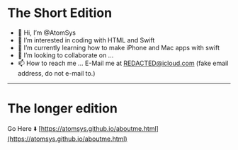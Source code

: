 # The Short Edition
- 👋 Hi, I’m @AtomSys
- 👀 I’m interested in coding with HTML and Swift
- 🌱 I’m currently learning how to make iPhone and Mac apps with swift
- 💞️ I’m looking to collaborate on ...
- 📫 How to reach me ... E-Mail me at REDACTED@icloud.com (fake email address, do not e-mail to.)
---
# The longer edition

Go Here ⬇️
[https://atomsys.github.io/aboutme.html](https://atomsys.github.io/aboutme.html)

<!---
AtomSys/AtomSys is a ✨ special ✨ repository because its `README.md` (this file) appears on your GitHub profile.
You can click the Preview link to take a look at your changes.
--->
